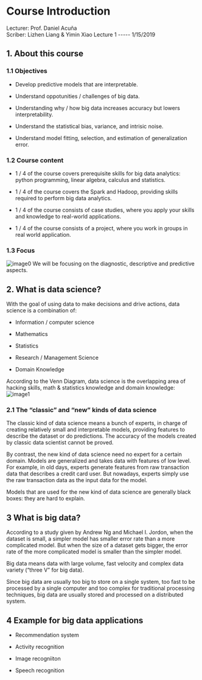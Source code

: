
# Course Introduction

Lecturer: Prof. Daniel Acuña  
Scriber: Lizhen Liang & Yimin Xiao  Lecture 1 ----- 1/15/2019

## 1. About this course

### 1.1 Objectives

-   Develop predictive models that are interpretable.
    
-   Understand oppotunities / challenges of big data.
    
-   Understanding why / how big data increases accuracy but lowers interpretability.
    
-   Understand the statistical bias, variance, and intrisic noise.
    
-   Understand model fitting, selection, and estimation of generalization error.
    

### 1.2 Course content

-   1 / 4 of the course covers prerequisite skills for big data analytics: python programming, linear algebra, calculus and statistics.
    
-   1 / 4 of the course covers the Spark and Hadoop, providing skills required to perform big data analytics.
    
-   1 / 4 of the course consists of case studies, where you apply your skills and knowledge to real-world applications.
    
-   1 / 4 of the course consists of a project, where you work in groups in real world application.
    

### 1.3 Focus
![image0](https://github.com/sciosci/ist718_notes/blob/master/markdown/image/0.png)
We will be focusing on the diagnostic, descriptive and predictive aspects.

## 2. What is data science?

With the goal of using data to make decisions and drive actions, data science is a combination of:

- Information / computer science

- Mathematics

- Statistics

- Research / Management Science

- Domain Knowledge

According to the Venn Diagram, data science is the overlapping area of hacking skills, math & statistics knowledge and domain knowledge:
![image1](https://github.com/sciosci/ist718_notes/blob/master/markdown/image/1.png)

### 2.1 The “classic” and “new” kinds of data science

The classic kind of data science means a bunch of experts, in charge of creating relatively small and interpretable models, providing features to describe the dataset or do predictions. The accuracy of the models created by classic data scientist cannot be proved.

By contrast, the new kind of data science need no expert for a certain domain. Models are generalized and takes data with features of low level. For example, in old days, experts generate features from raw transaction data that describes a credit card user. But nowadays, experts simply use the raw transaction data as the input data for the model.

Models that are used for the new kind of data science are generally black boxes: they are hard to explain.

## 3 What is big data?

According to a study given by Andrew Ng and Michael I. Jordon, when the dataset is small, a simpler model has smaller error rate than a more complicated model. But when the size of a dataset gets bigger, the error rate of the more complicated model is smaller than the simpler model.

Big data means data with large volume, fast velocity and complex data variety (“three V” for big data).

Since big data are usually too big to store on a single system, too fast to be processed by a single computer and too complex for traditional processing techniques, big data are usually stored and processed on a distributed system.

## 4 Example for big data applications

- Recommendation system

- Activity recognition

- Image recogniiton

- Speech recognition
